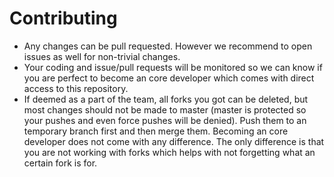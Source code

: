 # Contributing

- Any changes can be pull requested. However we recommend to open issues as well for non-trivial changes.
- Your coding and issue/pull requests will be monitored so we can know if you are perfect to become an core developer which comes with direct access to this repository.
- If deemed as a part of the team, all forks you got can be deleted, but most changes should not be made to master (master is protected so your pushes and even force pushes will be denied). Push them to an temporary branch first and then merge them. Becoming an core developer does not come with any difference. The only difference is that you are not working with forks which helps with not forgetting what an certain fork is for.
